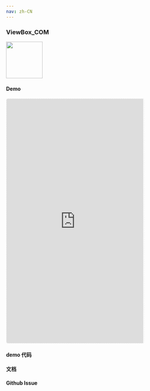 ```yaml
---
nav: zh-CN
---
```



### ViewBox_COM

<img width="100" src="http://qr.topscan.com/api.php?text=http%3A%2F%2Flocalhost%3A8082%2F%23%2Fcomponent%2Fview-box"/>

#### Demo

 <div style="width:377px;height:667px;display:inline-block;border:1px dashed #ececec;border-radius:5px;overflow:hidden;">
   <iframe src="http://localhost:8082/#/component/view-box" width="375" height="667" border="0" frameborder="0"></iframe>
 </div>

#### demo 代码

#### 文档

#### Github Issue